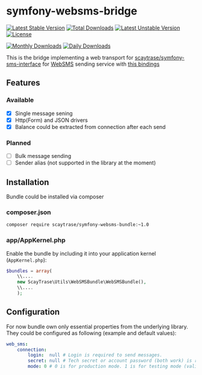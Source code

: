 # symfony-websms-bridge

[![Latest Stable Version](https://poser.pugx.org/scaytrase/symfony-websms-bundle/v/stable.svg)](https://packagist.org/packages/scaytrase/symfony-websms-bundle) [![Total Downloads](https://poser.pugx.org/scaytrase/symfony-websms-bundle/downloads.svg)](https://packagist.org/packages/scaytrase/symfony-websms-bundle) [![Latest Unstable Version](https://poser.pugx.org/scaytrase/symfony-websms-bundle/v/unstable.svg)](https://packagist.org/packages/scaytrase/symfony-websms-bundle) [![License](https://poser.pugx.org/scaytrase/symfony-websms-bundle/license.svg)](https://packagist.org/packages/scaytrase/symfony-websms-bundle)


[![Monthly Downloads](https://poser.pugx.org/scaytrase/symfony-websms-bundle/d/monthly.png)](https://packagist.org/packages/scaytrase/symfony-websms-bundle)
[![Daily Downloads](https://poser.pugx.org/scaytrase/symfony-websms-bundle/d/daily.png)](https://packagist.org/packages/scaytrase/symfony-websms-bundle)

This is the bridge implementing a web transport for [scaytrase/symfony-sms-interface](https://github.com/scaytrase/symfony-sms-interface) for [WebSMS](http://www.websms.ru/) sending service with [this bindings](https://github.com/scaytrase/websms-php)

## Features

### Available
- [x] Single message sening
- [x] Http(Form) and JSON drivers
- [x] Balance could be extracted from connection after each send

### Planned
- [ ] Bulk message sending
- [ ] Sender alias (not supported in the library at the moment)

## Installation

Bundle could be installed via composer

### composer.json

```bash
composer require scaytrase/symfony-websms-bundle:~1.0
```

### app/AppKernel.php

Enable the bundle by including it into your application kernel (`AppKernel.php`):

```php
$bundles = array(
    \\....
    new ScayTrase\Utils\WebSMSBundle\WebSMSBundle(),
    \\....
    );
```

## Configuration

For now bundle own only essential properties from the underlying library. They could be configured as following (example and default values):

```yaml
web_sms:
    connection:
        login:  null # Login is required to send messages.
        secret: null # Tech secret or account password (both work) is required to send messages
        mode: 0 # 0 is for production mode. 1 is for testing mode (valid credentials required). -1 is for debug purpose (credentials not needed, sending does not occures, valid credentials not required)
```
